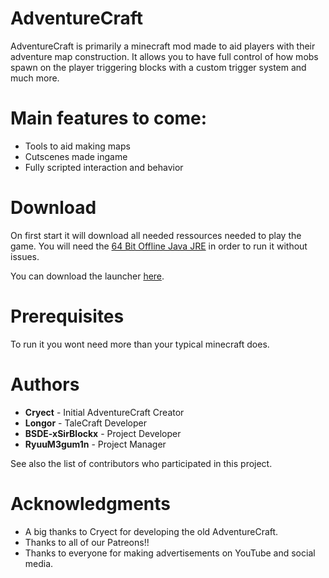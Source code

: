 # AdventureCraft

AdventureCraft is primarily a minecraft mod made to aid players with their adventure map construction. It allows you to have full control of how mobs spawn on the player triggering blocks with a custom trigger system and much more.

# Main features to come:
- Tools to aid making maps
- Cutscenes made ingame
- Fully scripted interaction and behavior

# Download
On first start it will download all needed ressources needed to play the game. You will need the [64 Bit Offline Java JRE](https://www.java.com/de/download/) in order to run it without issues.

You can download the launcher [here](https://maps.adventurecraft.gq/launcher).

# Prerequisites
To run it you wont need more than your typical minecraft does.

# Authors
- **Cryect** - Initial AdventureCraft Creator
- **Longor** - TaleCraft Developer
- **BSDE-xSirBlockx** - Project Developer
- **RyuuM3gum1n** - Project Manager

See also the list of contributors who participated in this project.

# Acknowledgments
- A big thanks to Cryect for developing the old AdventureCraft.
- Thanks to all of our Patreons!!
- Thanks to everyone for making advertisements on YouTube and social media.
